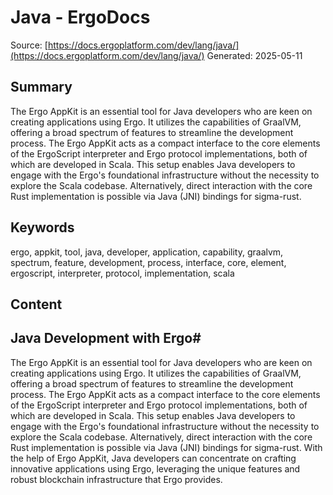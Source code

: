 # Java - ErgoDocs
Source: [https://docs.ergoplatform.com/dev/lang/java/](https://docs.ergoplatform.com/dev/lang/java/)
Generated: 2025-05-11

## Summary
The Ergo AppKit is an essential tool for Java developers who are keen on creating applications using Ergo. It utilizes the capabilities of GraalVM, offering a broad spectrum of features to streamline the development process. The Ergo AppKit acts as a compact interface to the core elements of the ErgoScript interpreter and Ergo protocol implementations, both of which are developed in Scala. This setup enables Java developers to engage with the Ergo's foundational infrastructure without the necessity to explore the Scala codebase. Alternatively, direct interaction with the core Rust implementation is possible via Java (JNI) bindings for sigma-rust.

## Keywords
ergo, appkit, tool, java, developer, application, capability, graalvm, spectrum, feature, development, process, interface, core, element, ergoscript, interpreter, protocol, implementation, scala

## Content
## Java Development with Ergo#
The Ergo AppKit is an essential tool for Java developers who are keen on creating applications using Ergo. It utilizes the capabilities of GraalVM, offering a broad spectrum of features to streamline the development process.
The Ergo AppKit acts as a compact interface to the core elements of the ErgoScript interpreter and Ergo protocol implementations, both of which are developed in Scala. This setup enables Java developers to engage with the Ergo's foundational infrastructure without the necessity to explore the Scala codebase. Alternatively, direct interaction with the core Rust implementation is possible via Java (JNI) bindings for sigma-rust.
With the help of Ergo AppKit, Java developers can concentrate on crafting innovative applications using Ergo, leveraging the unique features and robust blockchain infrastructure that Ergo provides.

